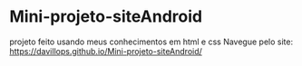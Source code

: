 # Mini-projeto-siteAndroid
projeto feito usando meus conhecimentos em html e css
Navegue pelo site:
https://davillops.github.io/Mini-projeto-siteAndroid/
